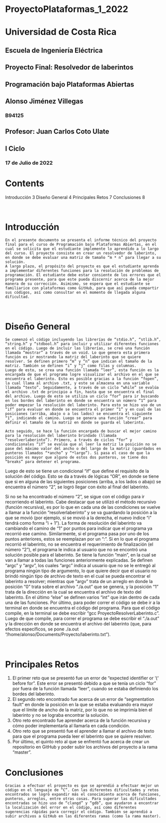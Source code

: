 # ProyectoPlataformas_1_2022
# Universidad de Costa Rica



## Escuela de Ingeniería Eléctrica


## Proyecto Final: Resolvedor de laberintos
## Programación bajo Plataformas Abiertas


## Alonso Jiménez Villegas
### B94125


## Profesor: Juan Carlos Coto Ulate




## I Ciclo

### 17 de Julio de 2022 


# Contents
Introducción	3
Diseño General	4
Principales Retos	7
Conclusiones	8

 
# Introducción
	En el presente documento se presenta el informe técnico del proyecto final para el curso de Programación bajo Plataformas Abiertas, en el cual se solicita que el estudiante implemente lo aprendido a lo largo del curso. El proyecto consiste en crear un resolvedor de laberinto, en donde se debe evaluar una matriz de tamaño “m * n” para llegar a su solución. 
	A largo plazo, el propósito del proyecto es que el estudiante aprenda a implementar diferentes funciones para la resolución de problemas de programación. El estudiante debe estar consiente de los errores que el programa presente, para que este pueda discernir acerca de la mejor manera de su corrección. Asimismo, se espera que el estudiante se familiarice con plataformas como GitHub, para que así pueda compartir sus códigos, así como consultar en el momento de llegada alguna dificultad.
 
# Diseño General
	Se comenzó el código incluyendo las librerías de “stdio.h”, “stlib.h”, “string.h” y “stdbool.h” para incluir y utilizar diferentes funciones en el código. Luego de incluir las librerías, se creó una función llamada “mostrar” a través de un void. Lo que genera esta primera función es ir mostrando la matriz del laberinto que se quiere resolver. Se definen primero “m” y “n” que indican el tamaño de la matriz. También se definen “i” y “j” como filas y columnas.
	Luego de esto, se crea una función llamada “leer”, esta función es la encargada de que el programa logre visualizar el archivo en el que se encuentra el laberinto. Esto es posible gracias a la función “fopen”, la cual llama al archivo .txt, y este se almacena en una variable llamada “texto”. Seguidamente, a través de un ciclo “while” se evalúa el archivo .txt de principio a fin, hasta que se encuentra el final del archivo. Luego de esto se utiliza un ciclo “for” para ir buscando en los bordes del laberinto en donde se encuentra un número “1” para poder empezar la resolución del laberinto. Para esto se hizo uso de un “if” para evaluar en donde se encuentra el primer “1” y en cual de las posiciones (arriba, abajo o a los lados) se encuentra el siguiente “1”, indicando el camino. Luego se genera una función “crear” para definir el tamaño de la matriz en donde se guarda el laberinto.
 
	Acto seguido, se hace la función encargada de buscar el mejor camino para la resolución del laberinto brindado (llamada “resolverlaberinto”). Primero, a través de ciclos “for” y condicionales “if” se evalúa que al leer la matriz la posición no se pase del máximo valor del ancho o del largo de la matriz (guardados en punteros llamados “*ancho” y “*largo”). Si pasa el caso de que la posición es mayor que alguno de estos dos punteros, se tiene dos “breaks” para detener el programa. 
 
Luego de esto se tiene un condicional “if” que define el requisito de la solución del código. Esto se da a través de lógicas “OR”, en donde se tiene que si en alguna de las siguientes posiciones (arriba, a los lados o abajo) se encuentra el número “2”, se logró llegar con éxito al final del laberinto.

Si no se ha encontrado el número “2”, se sigue con el código para ir recorriendo el laberinto. Cabe destacar que se utilizó el método recursivo (función recursiva), es por lo que en cada una de las condiciones se vuelve a llamar a la función “resolverlaberinto” y se va guardando la posición a la que se movió (por ejemplo, si se movió a la derecha, el nuevo índice “i” tendrá como forma “i + 1”). La forma de resolución del laberinto va cambiando el camino de “1” por puntos para indicar que el programa ya recorrió ese camino. Similarmente, si el programa pasa por uno de los puntos anteriores, estos se reemplazan por un “:”. Si en lo que el programa recorrió el laberinto, no se encuentra el requerimiento de finalización (el número “2”), el programa le indica al usuario que no se encontró una solución posible para el laberinto.
Se tiene la función “main”, en la cual se van a llamar a todas las funciones anteriormente explicadas. Se definen “argc” y “argv”, los cuales “argc” indica al usuario que no se le entregó al programa ningún tipo de argumento, lo que quiere decir que el usuario no brindó ningún tipo de archivo de texto en el cual se pueda encontrar el laberinto a resolver; mientras que “argv” trata de un arreglo en donde la posición “0” trata sobre el archivo “./a.out” que se genera, y la posición “1” trata de la dirección en la cual se encuentra el archivo de texto del laberinto. En el último “else” se definen varios “int” que irán dentro de cada una de las funciones. 
Por último, para poder correr el código se debe ir a la terminal en donde se encuentra el código del programa. Para que el código compile, en la terminal se debe escribir “gcc ProyectoResolverLaberinto.c”. Luego de que compile, para correr el programa se debe escribir el “./a.out” y la dirección en donde se encuentra el archivo del laberinto (que, para efectos específicos, se pone ./a.out “/home/alonso/Documents/Proyecto/laberinto.txt”).
 
 
# Principales Retos
1.	El primer reto que se presentó fue un error de “expected identifier or ‘(‘ before for”. Este error se presentó debido a que se tenía un ciclo “for” por fuera de la función llamada “leer”, cuando se estaba definiendo los bordes del laberinto.
2.	El segundo reto encontrado fue acerca de un error de “segmentation fault” en donde la posición en la que se estaba evaluando era mayor que el límite de ancho de la matriz, por lo que no se imprimía bien el laberinto y no se lograba encontrar la solución.
3.	Otro reto encontrado fue aprender acerca de la función recursiva y cómo poder implementarla al llamarla en cada condición.
4.	Otro reto que se presentó fue el aprender a llamar el archivo de texto para que el programa pueda leer el laberinto que se quiere resolver.
5.	Por último, el quinto reto al que se enfrentó fue acerca de crear un repositorio en GitHub y poder subir los archivos del proyecto a la rama “master”. 

# Conclusiones
	Gracias a efectuar el proyecto es que se aprendió a efectuar mejor un código en el lenguaje de “C”. Con las diferentes dificultades y retos encontrados se logró expandir más el conocimiento acerca de funciones, punteros, arreglos, entre otras cosas. Para superar las dificultades encontradas se hizo uso de “clangd” y “gdb”, que ayudaron a encontrar la localización del error en el código, así como diferentes sugerencias rápidas para corregir el código. También se aprendió a subir archivos a GitHub en las diferentes ramas (como la rama master).

